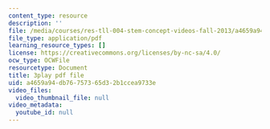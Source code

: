 ```yaml
---
content_type: resource
description: ''
file: /media/courses/res-tll-004-stem-concept-videos-fall-2013/a4659a94db76757365d32b1ccea9733e_IOcrHOc23N4.pdf
file_type: application/pdf
learning_resource_types: []
license: https://creativecommons.org/licenses/by-nc-sa/4.0/
ocw_type: OCWFile
resourcetype: Document
title: 3play pdf file
uid: a4659a94-db76-7573-65d3-2b1ccea9733e
video_files:
  video_thumbnail_file: null
video_metadata:
  youtube_id: null
---
```

